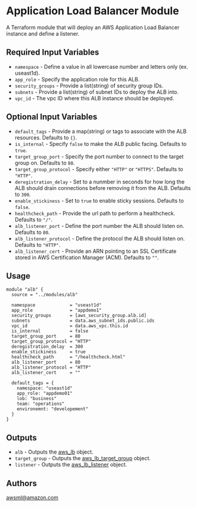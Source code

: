 Application Load Balancer Module
===========

A Terraform module that will deploy an AWS Application Load Balancer instance and define a listener.

Required Input Variables
----------------------

- `namespace` - Define a value in all lowercase number and letters only (ex. useast1d).
- `app_role` - Specify the application role for this ALB.
- `security_groups` - Provide a list(string) of security group IDs.
- `subnets` - Provide a list(string) of subnet IDs to deploy the ALB into.
- `vpc_id` - The vpc ID where this ALB instance should be deployed.

Optional Input Variables
----------------------

- `default_tags` - Provide a map(string) or tags to associate with the ALB
resources. Defaults to `{}`.
- `is_internal` - Specify `false` to make the ALB public facing. Defaults to `true`.
- `target_group_port` - Specify the port number to connect to the target group on. Defaults to `80`.
- `target_group_protocol` - Specify either `"HTTP"` or `"HTTPS"`. Defaults to `"HTTP"`.
- `deregistration_delay` - Set to a nunmber in seconds for how long the ALB should drain connections before removing it from the ALB. Defaults to `300`.
- `enable_stickiness` - Set to `true` to enable sticky sessions. Defaults to `false`.
- `healthcheck_path` - Provide the url path to perform a healthcheck. Defaults to `"/"`.
- `alb_listener_port` - Define the port number the ALB should listen on. Defaults to `80`.
- `alb_listener_protocol` - Define the protocol the ALB should listen on. Defaults to `"HTTP"`.
- `alb_listener_cert` - Provide an ARN pointing to an SSL Certificate stored in AWS Certification Manager (ACM). Defaults to `""`.

Usage
-----

```hcl
module "alb" {
  source = "../modules/alb"

  namespace             = "useast1d"
  app_role              = "appdemo1"
  security_groups       = [aws_security_group.alb.id]
  subnets               = data.aws_subnet_ids.public.ids
  vpc_id                = data.aws_vpc.this.id
  is_internal           = false
  target_group_port     = 80
  target_group_protocol = "HTTP"
  deregistration_delay  = 300
  enable_stickiness     = true
  healthcheck_path      = "/healthcheck.html"
  alb_listener_port     = 80
  alb_listener_protocol = "HTTP"
  alb_listener_cert     = ""

  default_tags = {
    namespace: "useast1d"
    app_role: "appdemo01"
    lob: "business"
    team: "operations"
    environemnt: "developement"
  }
}
```

Outputs
----------------------

- `alb` - Outputs the [aws_lb](https://registry.terraform.io/providers/hashicorp/aws/latest/docs/resources/lb) object.
- `target_group` - Outputs the [aws_lb_target_group](https://registry.terraform.io/providers/hashicorp/aws/latest/docs/resources/lb_target_group) object.
- `listener` - Outputs the [aws_lb_listener](https://registry.terraform.io/providers/hashicorp/aws/latest/docs/resources/lb_listener) object.

Authors
----------------------

awsml@amazon.com
